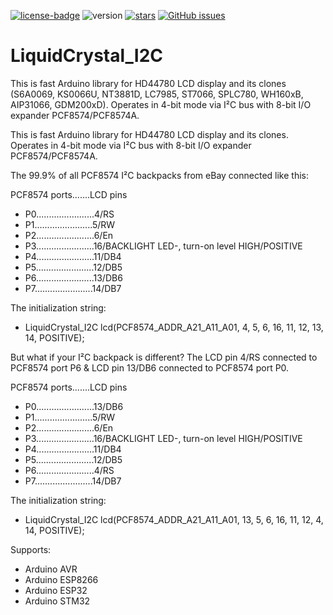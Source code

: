 [![license-badge][]][license] ![version] [![stars][]][stargazers] [![GitHub issues][]][issues]

# LiquidCrystal_I2C

This is fast Arduino library for HD44780 LCD display and its clones (S6A0069, KS0066U, NT3881D, LC7985, ST7066, SPLC780, WH160xB, AIP31066, GDM200xD). Operates in 4-bit mode via I²C bus with 8-bit I/O expander PCF8574/PCF8574A.

This is fast Arduino library for HD44780 LCD display and its clones. Operates in 4-bit mode via I²C bus with 8-bit I/O expander PCF8574/PCF8574A.

The 99.9% of all PCF8574 I²C backpacks from eBay connected like this:

PCF8574 ports.......LCD pins
- P0.......................4/RS
- P1.......................5/RW
- P2.......................6/En
- P3.......................16/BACKLIGHT LED-, turn-on level HIGH/POSITIVE
- P4.......................11/DB4
- P5.......................12/DB5
- P6.......................13/DB6
- P7.......................14/DB7

The initialization string:
- LiquidCrystal_I2C lcd(PCF8574_ADDR_A21_A11_A01, 4, 5, 6, 16, 11, 12, 13, 14, POSITIVE);

But what if your I²C backpack is different? The LCD pin 4/RS connected to PCF8574 port P6 & LCD pin 13/DB6 connected to PCF8574 port P0.

PCF8574 ports.......LCD pins
- P0.......................13/DB6
- P1.......................5/RW
- P2.......................6/En
- P3.......................16/BACKLIGHT LED-, turn-on level HIGH/POSITIVE
- P4.......................11/DB4
- P5.......................12/DB5
- P6.......................4/RS
- P7.......................14/DB7

The initialization string:
- LiquidCrystal_I2C lcd(PCF8574_ADDR_A21_A11_A01, 13, 5, 6, 16, 11, 12, 4, 14, POSITIVE);


Supports:

- Arduino AVR
- Arduino ESP8266
- Arduino ESP32
- Arduino STM32

[license-badge]: https://img.shields.io/badge/License-GPLv3-blue.svg
[license]:       https://choosealicense.com/licenses/gpl-3.0/
[version]:       https://img.shields.io/badge/Version-1.2.4-green.svg
[stars]:         https://img.shields.io/github/stars/enjoyneering/LiquidCrystal_I2C.svg
[stargazers]:    https://github.com/enjoyneering/LiquidCrystal_I2C/stargazers
[GitHub issues]: https://img.shields.io/github/issues/enjoyneering/LiquidCrystal_I2C.svg
[issues]:        https://github.com/enjoyneering/LiquidCrystal_I2C/issues/
